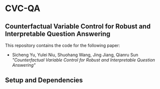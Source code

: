 # CVC-QA

## Counterfactual Variable Control for Robust and Interpretable Question Answering
This repository contains the code for the following paper:
* Sicheng Yu, Yulei Niu, Shuohang Wang, Jing Jiang, Qianru Sun *"Counterfactual Variable Control for Robust and Interpretable Question Answering"*

Setup and Dependencies
----------------------
